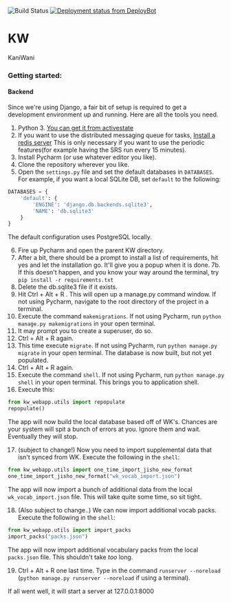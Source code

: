 ![Build Status](https://travis-ci.org/Kaniwani/KW-Backend.svg)
[![Deployment status from DeployBot](https://kaniwani.deploybot.com/badge/66802254069768/57929.svg)](http://deploybot.com)

# KW
KaniWani

### Getting started:
#### Backend
Since we're using Django, a fair bit of setup is required to get a development environment up and running. Here are all the tools you need.

1. Python 3. [You can get it from activestate](http://www.activestate.com/activepython/downloads)
2. If you want to use the distributed messaging queue for tasks, [Install a redis server](http://redis.io/) This is only necessary if you want to use the periodic features(for example having the SRS run every 15 minutes).
3. Install Pycharm (or use whatever editor you like).
4. Clone the repository wherever you like.
5. Open the `settings.py` file and set the default databases in `DATABASES`. For example, if you want a local SQLite DB, set `default` to the following:

```python
DATABASES = {
    'default': {
        'ENGINE': 'django.db.backends.sqlite3',
        'NAME': 'db.sqlite3'
    }
}
```
The default configuration uses PostgreSQL locally.

6. Fire up Pycharm and open the parent KW directory.
7. After a bit, there should be a prompt to install a list of requirements, hit yes and let the installation go. It'll give you a popup when it is done.
7b. If this doesn't happen, and you know your way around the terminal, try `pip install -r requirements.txt`
8. Delete the db.sqlite3 file if it exists.
9. Hit Ctrl + Alt + R . This will open up a manage.py command window. If not using Pycharm, navigate to the root directory of the project in a terminal.
10. Execute the command `makemigrations`. If not using Pycharm, run `python manage.py makemigrations` in your open terminal.
11. It may prompt you to create a superuser, do so.
12. Ctrl + Alt + R again.
13. This time execute `migrate`. If not using Pycharm, run `python manage.py migrate` in your open terminal. The database is now built, but not yet populated.
14. Ctrl + Alt + R again.
15. Execute the command `shell`. If not using Pycharm, run `python manage.py shell` in your open terminal. This brings you to application shell.
16. Execute this:

```python
from kw_webapp.utils import repopulate
repopulate()
```
The app will now build the local database based off of WK's. Chances are your system will spit a bunch of errors at you. Ignore them and wait. Eventually they will stop.

17. (subject to change!) Now you need to import supplemental data that isn't synced from WK. Execute the following in the `shell`:
```python
from kw_webapp.utils import one_time_import_jisho_new_format
one_time_import_jisho_new_format("wk_vocab_import.json")
```
The app will now import a bunch of additional data from the local `wk_vocab_import.json` file. This will take quite some time, so sit tight.

18. (Also subject to change..) We can now import additional vocab packs. Execute the following in the `shell`:
```python
from kw_webapp.utils import import_packs
import_packs("packs.json")
```
The app will now import additional vocabulary packs from the local `packs.json` file. This shouldn't take _too_ long.

19. Ctrl + Alt + R one last time. Type in the command `runserver --noreload` (`python manage.py runserver --noreload` if using a terminal).

If all went well, it will start a server at 127.0.0.1:8000

